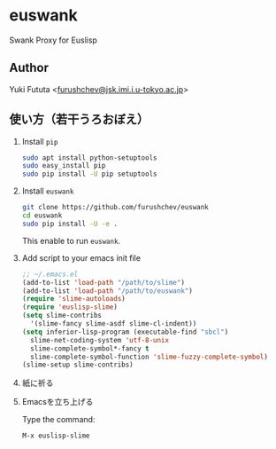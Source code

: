 euswank
=======

Swank Proxy for Euslisp

## Author

Yuki Fututa <<furushchev@jsk.imi.i.u-tokyo.ac.jp>>

## 使い方（若干うろおぼえ）

1. Install `pip`

    ```bash
    sudo apt install python-setuptools
    sudo easy_install pip
    sudo pip install -U pip setuptools
    ```

1. Install `euswank`

    ```bash
    git clone https://github.com/furushchev/euswank
    cd euswank
    sudo pip install -U -e .
    ```

    This enable to run `euswank`.

1. Add script to your emacs init file

    ```lisp
    ;; ~/.emacs.el
    (add-to-list 'load-path "/path/to/slime")
    (add-to-list 'load-path "/path/to/euswank")
    (require 'slime-autoloads)
    (require 'euslisp-slime)
    (setq slime-contribs
      '(slime-fancy slime-asdf slime-cl-indent))
    (setq inferior-lisp-program (executable-find "sbcl")
      slime-net-coding-system 'utf-8-unix
      slime-complete-symbol*-fancy t
      slime-complete-symbol-function 'slime-fuzzy-complete-symbol)
    (slime-setup slime-contribs)
    ```

1. 紙に祈る

1. Emacsを立ち上げる

    Type the command:

    ```bash
    M-x euslisp-slime
    ```
